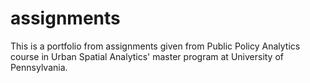 # assignments

This is a portfolio from assignments given from Public Policy Analytics course in Urban Spatial Analytics' master program at University of Pennsylvania.
